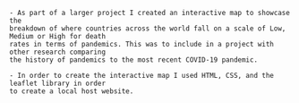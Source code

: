     - As part of a larger project I created an interactive map to showcase the 
    breakdown of where countries across the world fall on a scale of Low, Medium or High for death 
    rates in terms of pandemics. This was to include in a project with other research comparing 
    the history of pandemics to the most recent COVID-19 pandemic.
    
    - In order to create the interactive map I used HTML, CSS, and the leaflet library in order 
    to create a local host website. 
